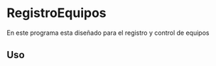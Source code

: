 # RegistroEquipos
En este programa esta diseñado para el registro y control de equipos<br>

<h2>Uso</h2>
